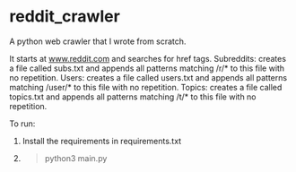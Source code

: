 # reddit_crawler
A python web crawler that I wrote from scratch.


It starts at www.reddit.com and searches for href tags. 
Subreddits: creates a file called subs.txt and appends all patterns matching /r/* to this file with no repetition.
Users: creates a file called users.txt and appends all patterns matching /user/* to this file with no repetition.
Topics: creates a file called topics.txt and appends all patterns matching /t/* to this file with no repetition.

To run:
1. Install the requirements in requirements.txt 
2. >python3 main.py

